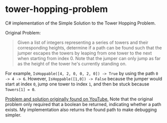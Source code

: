 # tower-hopping-problem
C# implementation of the Simple Solution to the Tower Hopping Problem.

Original Problem:

> Given a list of integers representing a series of towers and their corresponding heights,
> determine if a path can be found such that the jumper escapes the towers by leaping from one tower to the next when starting 
> from index 0. Note that the jumper can only jump as far as the height of the tower he's currently standing on.

For example, `IsHoppable([4, 2, 0, 0, 2, 0]) -> True` by using the path `0 -> 4 -> 6`. However, `IsHoppable([1,0]) -> False` because the jumper would start at index `0`, jump one tower to index `1`, and then be stuck because `Towers[1] = 0`.

[Problem and solution originally found on YouTube.](https://www.youtube.com/watch?v=kHWy5nEfRIQ) Note that the original problem only required that a boolean be returned, indicating whether a path exists. My implementation also returns the found path to make debugging simpler.
